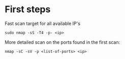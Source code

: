 # First steps

Fast scan target for all available IP's

```text
sudo nmap -sS -T4 -p- <ip>
```

More detailed scan on the ports found in the first scan:

```text
nmap -sC -sV -p <list-of-ports> <ip>
```







